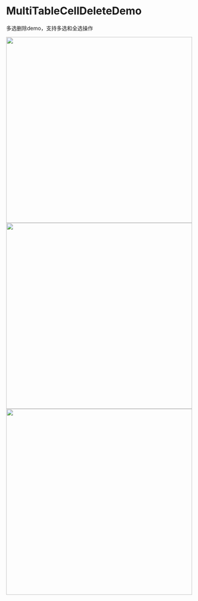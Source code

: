 # MultiTableCellDeleteDemo
多选删除demo，支持多选和全选操作



<img src='https://ws2.sinaimg.cn/large/006tNc79gy1g01fx31w0zj30m6170q6k.jpg' width=500>
<img src='https://ws4.sinaimg.cn/large/006tNc79gy1g01fu0zdiij30m6170dj1.jpg' width=500>
<img src='https://ws3.sinaimg.cn/large/006tNc79gy1g01fvrjct8j30m6170wi3.jpg' width=500>

